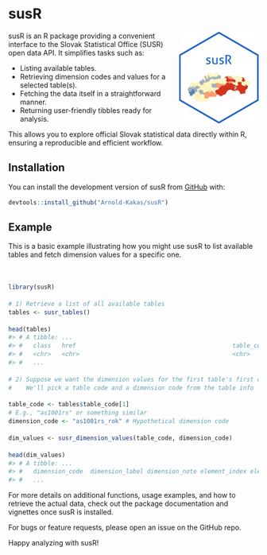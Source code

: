 
<!-- README.md is generated from README.Rmd. Please edit that file -->

# susR

<!-- badges: start -->
<!-- badges: end -->

<img src="man/figures/susR_hex.png" align="right" width="160"/>

susR is an R package providing a convenient interface to the Slovak
Statistical Office (SUSR) open data API. It simplifies tasks such as:

- Listing available tables.
- Retrieving dimension codes and values for a selected table(s).
- Fetching the data itself in a straightforward manner.
- Returning user-friendly tibbles ready for analysis.

This allows you to explore official Slovak statistical data directly
within R, ensuring a reproducible and efficient workflow.

## Installation

You can install the development version of susR from
[GitHub](https://github.com/) with:

``` r
devtools::install_github("Arnold-Kakas/susR")
```

## Example

This is a basic example illustrating how you might use susR to list
available tables and fetch dimension values for a specific one.

``` r


library(susR)

# 1) Retrieve a list of all available tables
tables <- susr_tables()

head(tables)
#> # A tibble: ... 
#> #   class   href                                            table_code ...
#> #   <chr>   <chr>                                           <chr>      ...
#> #   ...

# 2) Suppose we want the dimension values for the first table's first dimension:
#    We'll pick a table code and a dimension code from the table info

table_code <- tables$table_code[1]
# E.g., "as1001rs" or something similar
dimension_code <- "as1001rs_rok" # Hypothetical dimension code

dim_values <- susr_dimension_values(table_code, dimension_code)

head(dim_values)
#> # A tibble: ...
#> #   dimension_code  dimension_label dimension_note element_index element_value element_label
#> #   ...
```

For more details on additional functions, usage examples, and how to
retrieve the actual data, check out the package documentation and
vignettes once susR is installed.

For bugs or feature requests, please open an issue on the GitHub repo.

Happy analyzing with susR!

